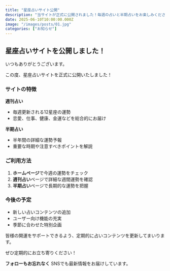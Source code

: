 ```yaml
---
title: "星座占いサイト公開"
description: "当サイトが正式に公開されました！毎週の占いと半期占いをお楽しみください。"
date: 2025-06-10T10:00:00.000Z
image: "/images/posts/01.jpg"
categories: ["お知らせ"]
---
```


## 星座占いサイトを公開しました！

いつもありがとうございます。

この度、星座占いサイトを正式に公開いたしました！

### サイトの特徴

**週刊占い**
- 毎週更新される12星座の運勢
- 恋愛、仕事、健康、金運などを総合的にお届け

**半期占い**
- 半年間の詳細な運勢予報
- 重要な時期や注意すべきポイントを解説

### ご利用方法

1. **ホームページ**で今週の運勢をチェック
2. **週刊占い**ページで詳細な週間運勢を確認
3. **半期占い**ページで長期的な運勢を把握

### 今後の予定

- 新しい占いコンテンツの追加
- ユーザー向け機能の充実
- 季節に合わせた特別企画

皆様の開運をサポートできるよう、定期的に占いコンテンツを更新してまいります。

ぜひ定期的にお立ち寄りください！

**フォローもお忘れなく**
SNSでも最新情報をお届けしています。 